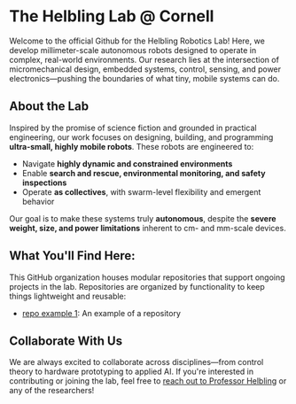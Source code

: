 # The Helbling Lab @ Cornell

Welcome to the official Github for the Helbling Robotics Lab! Here, we develop millimeter-scale autonomous robots designed to operate in complex, real-world environments. Our research lies at the intersection of micromechanical design, embedded systems, control, sensing, and power electronics—pushing the boundaries of what tiny, mobile systems can do.

## About the Lab

Inspired by the promise of science fiction and grounded in practical engineering, our work focuses on designing, building, and programming **ultra-small, highly mobile robots**. These robots are engineered to:

- Navigate **highly dynamic and constrained environments**
- Enable **search and rescue, environmental monitoring, and safety inspections**
- Operate **as collectives**, with swarm-level flexibility and emergent behavior

Our goal is to make these systems truly **autonomous**, despite the **severe weight, size, and power limitations** inherent to cm- and mm-scale devices.

## What You'll Find Here:

This GitHub organization houses modular repositories that support ongoing projects in the lab. Repositories are organized by functionality to keep things lightweight and reusable:
- [repo example 1](https://github.com/Helbling-Lab): An example of a repository

## Collaborate With Us

We are always excited to collaborate across disciplines—from control theory to hardware prototyping to applied AI. If you're interested in contributing or joining the lab, feel free to [reach out to Professor Helbling](mailto:farrell@cornell.edu) or any of the researchers!
